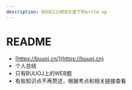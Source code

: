 ```yaml
---
description: BUUOJ上WEB分类下的write up
---
```


# README

* [https://buuoj.cn/](https://buuoj.cn)
* 个人总结
* 只有BUUOJ上的WEB题
* 有些知识点不再赘述，根据考点和相关链接查看
